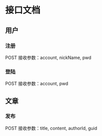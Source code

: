﻿# 接口文档

## 用户

### 注册

POST 接收参数：account, nickName, pwd

### 登陆

POST 接收参数：account, pwd

## 文章

### 发布

POST 接收参数：title, content, authorId, guid